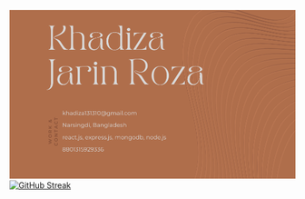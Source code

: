 ![Header](./khadizajarin.png)
[![GitHub Streak](https://github-readme-streak-stats.herokuapp.com?user=khadizajarin&theme=highcontrast)](https://git.io/streak-stats)

<!--
**khadizajarin/khadizajarin** is a ✨ _special_ ✨ repository because its `README.md` (this file) appears on your GitHub profile.

Here are some ideas to get you started:

- 🔭 I’m currently working on ...
- 🌱 I’m currently learning ...
- 👯 I’m looking to collaborate on ...
- 🤔 I’m looking for help with ...
- 💬 Ask me about ...
- 📫 How to reach me: ...
- 😄 Pronouns: ...
- ⚡ Fun fact: ...
-->
